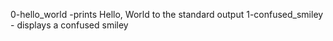 0-hello_world -prints Hello, World to the standard output
1-confused_smiley - displays a confused smiley
